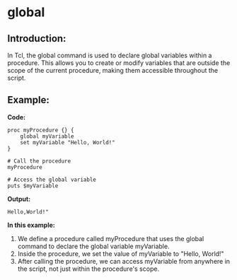 # global

## Introduction:

In Tcl, the global command is used to declare global variables within a procedure. This allows you to create or modify variables that are outside the scope of the current procedure, making them accessible throughout the script.

## Example:


**Code:**
``````
proc myProcedure {} {
    global myVariable
    set myVariable "Hello, World!"
}

# Call the procedure
myProcedure

# Access the global variable
puts $myVariable
``````

**Output:**
``````
Hello,World!"
``````
**In this example:**

1. We define a procedure called myProcedure that uses the global command to declare the global variable myVariable.
2. Inside the procedure, we set the value of myVariable to "Hello, World!"
3. After calling the procedure, we can access myVariable from anywhere in the script, not just within the procedure's scope.
